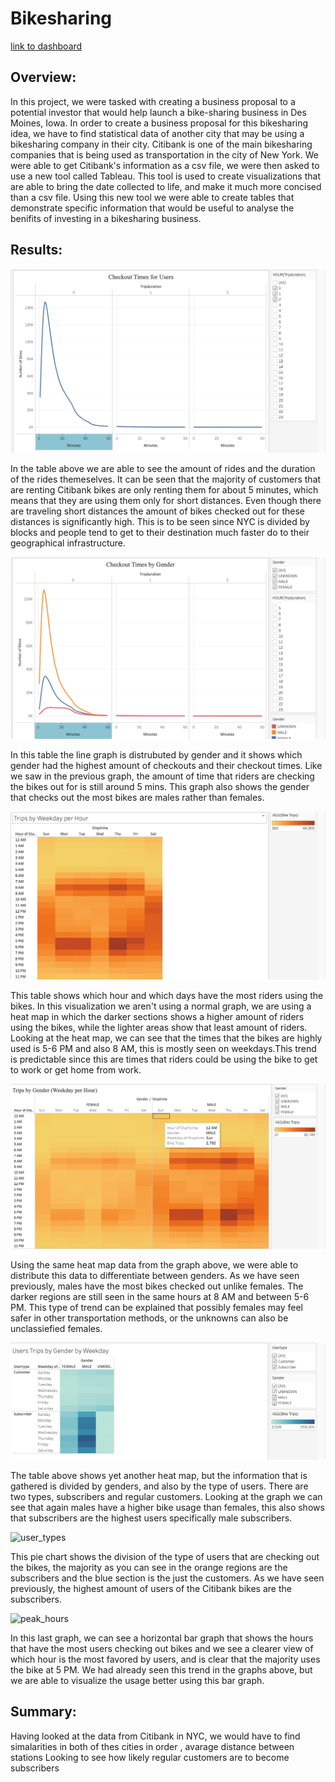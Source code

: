 # Bikesharing
[link to dashboard](https://public.tableau.com/app/profile/maria2059/viz/NYC_CITIBIKE_CHALLENGE/Story1)
## Overview:

In this project, we were tasked with creating a business proposal to a potential investor that would help launch a bike-sharing business in Des Moines, Iowa. In order to create a business proposal for this bikesharing idea, we have to find statistical data of another city that may be using a bikesharing company in their city. Citibank is one of the main bikesharing companies that is being used as transportation in the city of New York. We were able to get Citibank's information as a csv file, we were then asked to use a new tool called Tableau. This tool is used to create visualizations that are able to bring the date collected to life, and make it much more concised than a csv file. Using this new tool we were able to create tables that demonstrate specific information that would be useful to analyse the benifits of investing in a bikesharing business. 

## Results:

![checked_out_bikes](https://github.com/Mparra14/Bikesharing/blob/main/Resources/Checkout%20time%20.png)

In the table above we are able to see the amount of rides and the duration of the rides themeselves. It can be seen that the majority of customers that are renting Citibank bikes are only renting them for about 5 minutes, which means that they are using them only for short distances. Even though there are traveling short distances the amount of bikes checked out for these distances is significantly high. This is to be seen since NYC is divided by blocks and people tend to get to their destination much faster do to their geographical infrastructure. 

![checked_out_bikes_by gender](https://github.com/Mparra14/Bikesharing/blob/main/Resources/checkout%20time%20by%20gender.png)

In this table the line graph is distrubuted by gender and it shows which gender had the highest amount of checkouts and their checkout times. Like we saw in the previous graph, the amount of time that riders are checking the bikes out for is still around 5 mins. This graph also shows the gender that checks out the most bikes are males rather than females. 

![trips_by_weekday](https://github.com/Mparra14/Bikesharing/blob/main/Resources/Trips%20by%20weekday%20.png)

This table shows which hour and which days have the most riders using the bikes. In this visualization we aren't using a normal graph, we are using a heat map in which the darker sections shows a higher amount of riders using the bikes, while the lighter areas show that least amount of riders. Looking at the heat map, we can see that the times that the bikes are highly used is 5-6 PM and also 8 AM, this is mostly seen on weekdays.This trend is predictable since this are times that riders could be using the bike to get to work or get home from work. 

![Trips_by_gender](https://github.com/Mparra14/Bikesharing/blob/main/Resources/trips%20by%20weekday%20by%20gender%20.png)

Using the same heat map data from the graph above, we were able to distribute this data to differentiate between genders. As we have seen previously, males have the most bikes checked out unlike females. The darker regions are still seen in the same hours at 8 AM and between 5-6 PM. This type of trend can be explained that possibly females may feel safer in other transportation methods, or the unknowns can also be unclassiefied females. 

![user_trips_by_genders](https://github.com/Mparra14/Bikesharing/blob/main/Resources/User%20types%20by%20weekday.png)

The table above shows yet another heat map, but the information that is gathered is divided by genders, and also by the type of users. There are two types, subscribers and regular customers. Looking at the graph we can see that again males have a higher bike usage than females, this also shows that subscribers are the highest users specifically male subscribers. 

![user_types]()

This pie chart shows the division of the type of users that are checking out the bikes, the majority as you can see in the orange regions are the subscribers and the blue section is the just the customers. As we have seen previously, the highest amount of users of the Citibank bikes are the subscribers. 

![peak_hours]()

In this last graph, we can see a horizontal bar graph that shows the hours that have the most users checking out bikes and we see a clearer view of which hour is the most favored by users, and is clear that the majority uses the bike at 5 PM. We had already seen this trend in the graphs above, but we are able to visualize the usage better using this bar graph.



## Summary: 

Having looked at the data from Citibank in NYC, we would have to find simalarities in both of thes cities in order ,
avarage distance between stations
Looking to see how likely regular customers are to become subscribers


